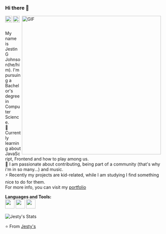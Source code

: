 ### Hi there 🌈

<a href="https://www.linkedin.com/in/jestyrule/">
  <img align="left" alt="Jesty's LinkedIn" width="22px" src="https://cdn.jsdelivr.net/npm/simple-icons@v3/icons/linkedin.svg" />
</a>
<a href="https://wa.link/yeoru4">
  <img align="left" alt="Jesty's Whatsapp" width="22px" src="https://cdn.jsdelivr.net/npm/simple-icons@3.10.0/icons/whatsapp.svg" />
</a>

<img align="right" width="450px" alt="GIF" src="https://miro.medium.com/max/480/0*tWkX7jycteZn1qbC.gif" />
<br>

<br> My name is Jestin G Johnson(he/him). I'm pursuing a Bachelor's degree in Computer Science. 
<br> 🔭 Currently learning about JavaScript, Frontend and how to play among us.
<br> 🌱 I am passionate about contributing, being part of a community (that's why i'm in so many...) and music.
<br> ⚡ Recently my projects are kid-related, while I am studying I find something nice to do for them.
<br> For more info, you can visit my [portfolio](https://jestyrules.github.io/Portfolio/)

**Languages and Tools:**  
<code><img height="30" src="https://www.iconfinder.com/data/icons/logos-and-brands-adobe/512/267_Python-512.png"></code>
<code><img height="30" src="https://cdn.icon-icons.com/icons2/2108/PNG/512/javascript_icon_130900.png"></code>
<code><img height="30" src="https://www.flaticon.com/svg/static/icons/svg/226/226777.svg"></code>

![Jesty's Stats](https://github-readme-stats.vercel.app/api?username=jestyrules&show_icons=true&theme=radical)

⭐️ From [Jesty's](https://github.com/jestyrules)
